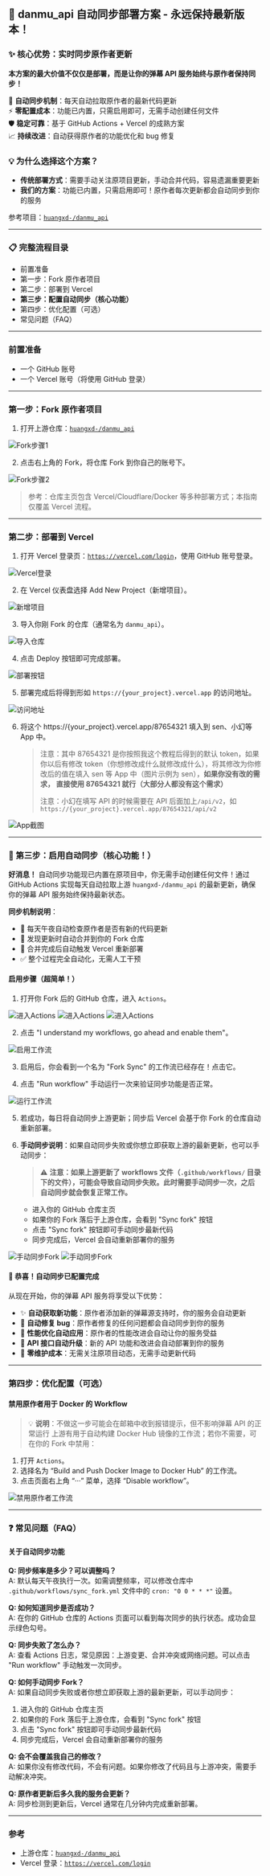 ## 🚀 danmu_api 自动同步部署方案 - 永远保持最新版本！

### ✨ 核心优势：实时同步原作者更新

**本方案的最大价值不仅仅是部署，而是让你的弹幕 API 服务始终与原作者保持同步！**

🔄 **自动同步机制**：每天自动拉取原作者的最新代码更新  
⚡ **零配置成本**：功能已内置，只需启用即可，无需手动创建任何文件  
🛡️ **稳定可靠**：基于 GitHub Actions + Vercel 的成熟方案  
📈 **持续改进**：自动获得原作者的功能优化和 bug 修复

### 💡 为什么选择这个方案？

- **传统部署方式**：需要手动关注原项目更新，手动合并代码，容易遗漏重要更新
- **我们的方案**：功能已内置，只需启用即可！原作者每次更新都会自动同步到你的服务

参考项目：[`huangxd-/danmu_api`](https://github.com/huangxd-/danmu_api)

---

### 📋 完整流程目录

- 前置准备
- 第一步：Fork 原作者项目
- 第二步：部署到 Vercel
- **第三步：配置自动同步（核心功能）**
- 第四步：优化配置（可选）
- 常见问题（FAQ）

---

### 前置准备

- 一个 GitHub 账号
- 一个 Vercel 账号（将使用 GitHub 登录）

---

### 第一步：Fork 原作者项目

1. 打开上游仓库：[`huangxd-/danmu_api`](https://github.com/huangxd-/danmu_api)

![Fork步骤1](images/step-01-fork.png)

2. 点击右上角的 Fork，将仓库 Fork 到你自己的账号下。

![Fork步骤2](images/step-02-fork.png)

> 参考：仓库主页包含 Vercel/Cloudflare/Docker 等多种部署方式；本指南仅覆盖 Vercel 流程。

---

### 第二步：部署到 Vercel

1. 打开 Vercel 登录页：[`https://vercel.com/login`](https://vercel.com/login)，使用 GitHub 账号登录。

![Vercel登录](images/step-03-vercel-login.png)

2. 在 Vercel 仪表盘选择 Add New Project（新增项目）。

![新增项目](images/step-04-vercel-new-project.png)

3. 导入你刚 Fork 的仓库（通常名为 `danmu_api`）。

![导入仓库](images/step-05-vercel-import.png)

4. 点击 Deploy 按钮即可完成部署。

![部署按钮](images/step-06-vercel-deploy.png)

5. 部署完成后将得到形如 `https://{your_project}.vercel.app` 的访问地址。

![访问地址](images/step-06-01-vercel-deploy.png)

6. 将这个 https://{your_project}.vercel.app/87654321 填入到 sen、小幻等 App 中。
   > 注意：其中 87654321 是你按照我这个教程后得到的默认 token，如果你以后有修改 token（你想修改成什么就修改成什么），将其修改为你修改后的值在填入 sen 等 App 中（图片示例为 sen），**如果你没有改的需求， 直接使用 87654321 就行（大部分人都没有这个需求）**
   >
   > 注意：小幻在填写 API 的时候需要在 API 后面加上`/api/v2`，如`https://{your_project}.vercel.app/87654321/api/v2`

![App截图](images/step-06-02-vercel-deploy.png)

---

### 🎯 第三步：启用自动同步（核心功能！）

**好消息！** 自动同步功能现已内置在原项目中，你无需手动创建任何文件！通过 GitHub Actions 实现每天自动拉取上游 `huangxd-/danmu_api` 的最新更新，确保你的弹幕 API 服务始终保持最新状态。

**同步机制说明**：

- 📅 每天午夜自动检查原作者是否有新的代码更新
- 🔄 发现更新时自动合并到你的 Fork 仓库
- 🚀 合并完成后自动触发 Vercel 重新部署
- ✅ 整个过程完全自动化，无需人工干预

#### 启用步骤（超简单！）

1. 打开你 Fork 后的 GitHub 仓库，进入 `Actions`。

![进入Actions](images/step-07-action.png)
![进入Actions](images/step-08-action.png)
![进入Actions](images/step-09-action.png)

2. 点击 "I understand my workflows, go ahead and enable them"。

![启用工作流](images/step-10-action.png)

3. 启用后，你会看到一个名为 "Fork Sync" 的工作流已经存在！点击它。

4. 点击 "Run workflow" 手动运行一次来验证同步功能是否正常。

![运行工作流](images/step-14-action.png)

5. 若成功，每日将自动同步上游更新；同步后 Vercel 会基于你 Fork 的仓库自动重新部署。

6. **手动同步说明**：如果自动同步失败或你想立即获取上游的最新更新，也可以手动同步：

   > ⚠️ **注意：如果上游更新了 workflows 文件（`.github/workflows/` 目录下的文件），可能会导致自动同步失败。此时需要手动同步一次，之后自动同步就会恢复正常工作。**

   - 进入你的 GitHub 仓库主页
   - 如果你的 Fork 落后于上游仓库，会看到 "Sync fork" 按钮
   - 点击 "Sync fork" 按钮即可手动同步最新代码
   - 同步完成后，Vercel 会自动重新部署你的服务

![手动同步Fork](images/step-16-01-action.png)
![手动同步Fork](images/step-16-02-action.png)

#### 🎉 恭喜！自动同步已配置完成

从现在开始，你的弹幕 API 服务将享受以下优势：

- ✨ **自动获取新功能**：原作者添加新的弹幕源支持时，你的服务会自动更新
- 🐛 **自动修复 bug**：原作者修复的任何问题都会自动同步到你的服务
- 🚀 **性能优化自动应用**：原作者的性能改进会自动让你的服务受益
- 📱 **API 接口自动升级**：新的 API 功能和改进会自动部署到你的服务
- 🔧 **零维护成本**：无需关注原项目动态，无需手动更新代码

---

### 第四步：优化配置（可选）

#### 禁用原作者用于 Docker 的 Workflow

> 💡 **说明**：不做这一步可能会在邮箱中收到报错提示，但不影响弹幕 API 的正常运行
> 上游有用于自动构建 Docker Hub 镜像的工作流；若你不需要，可在你的 Fork 中禁用：

1. 打开 `Actions`。
2. 选择名为 “Build and Push Docker Image to Docker Hub” 的工作流。
3. 点击页面右上角 “···” 菜单，选择 “Disable workflow”。

![禁用原作者工作流](images/step-15-action.png)

---

### ❓ 常见问题（FAQ）

#### 关于自动同步功能

**Q: 同步频率是多少？可以调整吗？**  
A: 默认每天午夜执行一次。如需调整频率，可以修改仓库中 `.github/workflows/sync_fork.yml` 文件中的 `cron: "0 0 * * *"` 设置。

**Q: 如何知道同步是否成功？**  
A: 在你的 GitHub 仓库的 Actions 页面可以看到每次同步的执行状态。成功会显示绿色勾号。

**Q: 同步失败了怎么办？**  
A: 查看 Actions 日志，常见原因：上游变更、合并冲突或网络问题。可以点击 "Run workflow" 手动触发一次同步。

**Q: 如何手动同步 Fork？**  
A: 如果自动同步失败或者你想立即获取上游的最新更新，可以手动同步：

1. 进入你的 GitHub 仓库主页
2. 如果你的 Fork 落后于上游仓库，会看到 "Sync fork" 按钮
3. 点击 "Sync fork" 按钮即可手动同步最新代码
4. 同步完成后，Vercel 会自动重新部署你的服务

**Q: 会不会覆盖我自己的修改？**  
A: 如果你没有修改代码，不会有问题。如果你修改了代码且与上游冲突，需要手动解决冲突。

**Q: 原作者更新后多久我的服务会更新？**  
A: 同步检测到更新后，Vercel 通常在几分钟内完成重新部署。

---

### 参考

- 上游仓库：[`huangxd-/danmu_api`](https://github.com/huangxd-/danmu_api)
- Vercel 登录：[`https://vercel.com/login`](https://vercel.com/login)
